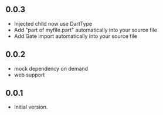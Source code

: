 ## 0.0.3
- Injected child now use DartType
- Add "part of myfile.part" automatically into your source file
- Add Gate import automatically into your source file

## 0.0.2
- mock dependency on demand
- web support

## 0.0.1
- Initial version.
